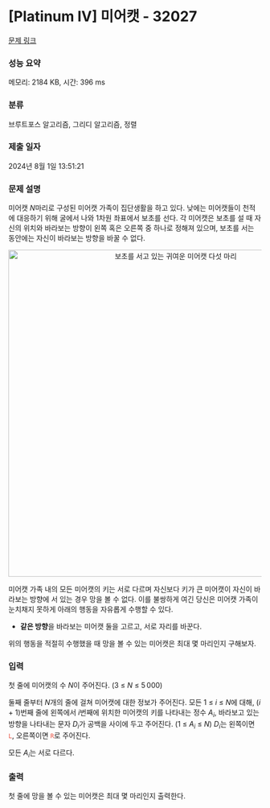 # [Platinum IV] 미어캣 - 32027 

[문제 링크](https://www.acmicpc.net/problem/32027) 

### 성능 요약

메모리: 2184 KB, 시간: 396 ms

### 분류

브루트포스 알고리즘, 그리디 알고리즘, 정렬

### 제출 일자

2024년 8월 1일 13:51:21

### 문제 설명

<p>미어캣 <em>N</em>마리로 구성된 미어캣 가족이 집단생활을 하고 있다. 낮에는 미어캣들이 천적에 대응하기 위해 굴에서 나와 1차원 좌표에서 보초를 선다. 각 미어캣은 보초를 설 때 자신의 위치와 바라보는 방향이 왼쪽 혹은 오른쪽 중 하나로 정해져 있으며, 보초를 서는 동안에는 자신이 바라보는 방향을 바꿀 수 없다.</p>

<p style="text-align:center;"><img alt="보초를 서고 있는 귀여운 미어캣 다섯 마리" src="https://upload.acmicpc.net/053be683-c46c-4d9c-b8e6-5ec93e19849e/-/preview/" style="max-width: 100%; width: 650px;"></p>

<p>미어캣 가족 내의 모든 미어캣의 키는 서로 다르며 자신보다 키가 큰 미어캣이 자신이 바라보는 방향에 서 있는 경우 망을 볼 수 없다. 이를 불쌍하게 여긴 당신은 미어캣 가족이 눈치채지 못하게 아래의 행동을 자유롭게 수행할 수 있다.</p>

<ul>
	<li><strong>같은 방향</strong>을 바라보는 미어캣 둘을 고르고, 서로 자리를 바꾼다.</li>
</ul>

<p>위의 행동을 적절히 수행했을 때 망을 볼 수 있는 미어캣은 최대 몇 마리인지 구해보자.</p>

### 입력 

 <p>첫 줄에 미어캣의 수 <em>N</em>이 주어진다. (3 ≤ <em>N</em> ≤ 5 000)</p>

<p>둘째 줄부터 <em>N</em>개의 줄에 걸쳐 미어캣에 대한 정보가 주어진다. 모든 1 ≤ <em>i</em> ≤ <em>N</em>에 대해, (<em>i</em> + 1)번째 줄에 왼쪽에서 <em>i</em>번째에 위치한 미어캣의 키를 나타내는 정수 <em>A</em><sub><em>i</em></sub>, 바라보고 있는 방향을 나타내는 문자 <em>D</em><sub><em>i</em></sub>가 공백을 사이에 두고 주어진다. (1 ≤ <em>A</em><sub><em>i</em></sub> ≤ <em>N</em>) <em>D</em><sub><em>i</em></sub>는 왼쪽이면 <span style="color:#e74c3c;"><code>L</code></span>, 오른쪽이면 <span style="color:#e74c3c;"><code>R</code></span>로 주어진다.</p>

<p>모든 <em>A</em><sub><em>i</em></sub>는 서로 다르다.</p>

### 출력 

 <p>첫 줄에 망을 볼 수 있는 미어캣은 최대 몇 마리인지 출력한다.</p>


